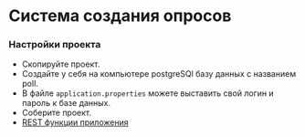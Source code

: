 # Система создания опросов

### Настройки проекта

* Скопируйте проект.
* Создайте у себя на компьютере postgreSQl базу данных с названием poll.
* В файле `application.properties` можете выставить свой логин и пароль к базе данных.
* Соберите проект.
* [REST функции приложения](http://localhost:8080/swagger-ui.html)


